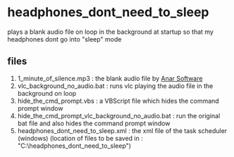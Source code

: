 # headphones_dont_need_to_sleep
plays a blank audio file on loop in the background at startup so that my headphones dont go into "sleep" mode
## files
1. 1_minute_of_silence.mp3 : the blank audio file by [Anar Software](https://github.com/anars/blank-audio)
2. vlc_background_no_audio.bat : runs vlc playing the audio file in the background on loop
3. hide_the_cmd_prompt.vbs : a VBScript file which hides the command prompt window
4. hide_the_cmd_prompt_vlc_background_no_audio.bat : run the original bat file and also hides the command prompt window
5. headphones_dont_need_to_sleep.xml : the xml file of the task scheduler (windows)
(location of files to be saved in : "C:\headphones_dont_need_to_sleep\")
